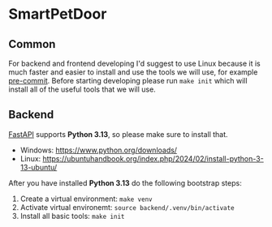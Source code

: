 # SmartPetDoor

## Common

For backend and frontend developing I'd suggest to use Linux because it is much faster and easier to install and use the tools we will use, for example [pre-commit](https://pre-commit.com/).
Before starting developing please run `make init` which will install all of the useful tools that we will use.

## Backend

[FastAPI](https://fastapi.tiangolo.com/) supports **Python 3.13**, so please make sure to install that.

- Windows: https://www.python.org/downloads/
- Linux: https://ubuntuhandbook.org/index.php/2024/02/install-python-3-13-ubuntu/

After you have installed **Python 3.13** do the following bootstrap steps:

1. Create a virtual environment: `make venv`
2. Activate virtual environemt: `source backend/.venv/bin/activate`
3. Install all basic tools: `make init`
